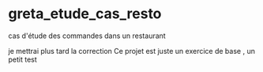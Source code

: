 # greta_etude_cas_resto
cas d'étude des commandes dans un restaurant

je mettrai plus tard la correction Ce projet est juste un exercice de base , un petit test 
